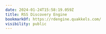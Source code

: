 ```yaml
---
date: 2024-01-24T15:58:19.059Z
title: RSS Discovery Engine
bookmarkOf: https://rdengine.quakkels.com/
visibility: public
---
```

